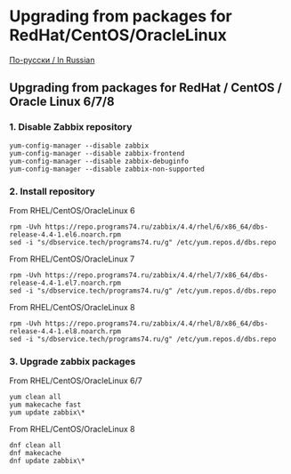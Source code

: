 # Upgrading from packages for RedHat/CentOS/OracleLinux

[По-русски / In Russian](RHELUPDATE.ru.md)

## Upgrading from packages for RedHat / CentOS / Oracle Linux 6/7/8

### 1. Disable Zabbix repository
~~~~
yum-config-manager --disable zabbix
yum-config-manager --disable zabbix-frontend
yum-config-manager --disable zabbix-debuginfo
yum-config-manager --disable zabbix-non-supported
~~~~

### 2. Install repository

From RHEL/CentOS/OracleLinux 6
~~~~
rpm -Uvh https://repo.programs74.ru/zabbix/4.4/rhel/6/x86_64/dbs-release-4.4-1.el6.noarch.rpm
sed -i "s/dbservice.tech/programs74.ru/g" /etc/yum.repos.d/dbs.repo
~~~~

From RHEL/CentOS/OracleLinux 7
~~~~
rpm -Uvh https://repo.programs74.ru/zabbix/4.4/rhel/7/x86_64/dbs-release-4.4-1.el7.noarch.rpm
sed -i "s/dbservice.tech/programs74.ru/g" /etc/yum.repos.d/dbs.repo
~~~~

From RHEL/CentOS/OracleLinux 8
~~~~
rpm -Uvh https://repo.programs74.ru/zabbix/4.4/rhel/8/x86_64/dbs-release-4.4-1.el8.noarch.rpm
sed -i "s/dbservice.tech/programs74.ru/g" /etc/yum.repos.d/dbs.repo
~~~~

### 3. Upgrade zabbix packages

From RHEL/CentOS/OracleLinux 6/7
~~~~
yum clean all
yum makecache fast
yum update zabbix\*
~~~~

From RHEL/CentOS/OracleLinux 8
~~~~
dnf clean all
dnf makecache
dnf update zabbix\*
~~~~

